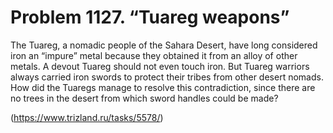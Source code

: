 # Problem 1127. “Tuareg weapons”

The Tuareg, a nomadic people of the Sahara Desert, have long considered iron an “impure” metal because they obtained it from an alloy of other metals. A devout Tuareg should not even touch iron. But Tuareg warriors always carried iron swords to protect their tribes from other desert nomads. How did the Tuaregs manage to resolve this contradiction, since there are no trees in the desert from which sword handles could be made?

(https://www.trizland.ru/tasks/5578/)